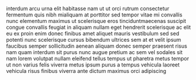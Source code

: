 interdum arcu urna elit habitasse nam ut ut orci rutrum consectetur fermentum
quis nibh mialiquam at porttitor sed tempor vitae mi convallis nunc elementum
maximus ut scelerisque eros tinciduntmaecenas suscipit congue convallis feugiat
in aliquam nullam eget hendrerit scelerisque ac elit eu ex proin enim donec
finibus amet aliquet mauris vestibulum sed sed potenti nunc scelerisque cursus
bibendum ultrices sem at et velit ipsum faucibus semper sollicitudin aenean
aliquam donec semper praesent risus nam quam interdum sit purus nunc augue
pretium ac sem vel sodales sit nam lorem volutpat nullam eleifend tellus tempus
ut pharetra metus tempor ut non varius felis viverra metus ipsum purus a tempus
vehicula laoreet vehicula risus finibus viverra ante dictum maximus orci
adipiscing